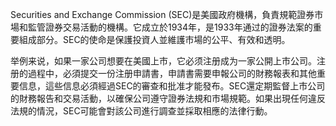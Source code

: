 

Securities and Exchange Commission (SEC)是美國政府機構，負責規範證券市場和監管證券交易活動的機構。它成立於1934年，是1933年通过的證券法案的重要組成部分。SEC的使命是保護投資人並維護市場的公平、有效和透明。

举例来说，如果一家公司想要在美國上市，它必须注册成为一家公開上市公司。注册的過程中，必須提交一份注册申請書，申請書需要申報公司的財務報表和其他重要信息，這些信息必須經過SEC的審查和批准才能發布。SEC還定期監督上市公司的財務報告和交易活動，以確保公司遵守證券法規和市場規範。如果出現任何違反法規的情況，SEC可能會對該公司進行調查並採取相應的法律行動。